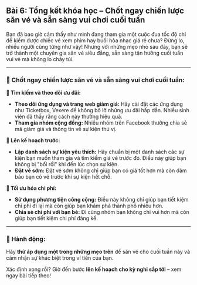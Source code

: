 ## Bài 6: Tổng kết khóa học – Chốt ngay chiến lược săn vé và sẵn sàng vui chơi cuối tuần

Bạn đã bao giờ cảm thấy như mình đang tham gia một cuộc đua tốc độ chỉ để kiếm được chiếc vé xem phim hay buổi hòa nhạc giá rẻ chưa? Đừng lo, nhiều người cũng từng như vậy! Nhưng với những mẹo nhỏ sau đây, bạn sẽ trở thành một chuyên gia săn vé siêu đẳng, sẵn sàng tận hưởng cuối tuần vui vẻ mà không lo cháy túi.

---

### 📌 Chốt ngay chiến lược săn vé và sẵn sàng vui chơi cuối tuần:

**🔹 Tìm kiếm và theo dõi ưu đãi:**
- **Theo dõi ứng dụng và trang web giảm giá:** Hãy cài đặt các ứng dụng như Ticketbox, Vexere để không bỏ lỡ những ưu đãi hấp dẫn. Nhiều sinh viên đã thấy rằng cách này thường hiệu quả.
- **Tham gia nhóm cộng đồng:** Nhiều nhóm trên Facebook thường chia sẻ mã giảm giá và thông tin về sự kiện thú vị.

**🔹 Lên kế hoạch trước:**
- **Lập danh sách sự kiện yêu thích:** Hãy chuẩn bị một danh sách các sự kiện bạn muốn tham gia và tìm kiếm giá vé trước đó. Điều này giúp bạn không bị "bối rối" khi đến lúc chọn sự kiện.
- **Đặt vé sớm:** Đặt vé sớm không chỉ giúp bạn có giá tốt hơn mà còn đảm bảo bạn có vé trước khi sự kiện hết chỗ.

**🔹 Tối ưu hóa chi phí:**
- **Sử dụng phương tiện công cộng:** Điều này không chỉ giúp bạn tiết kiệm chi phí đi lại mà còn giúp bạn khám phá thành phố nhiều hơn.
- **Chia sẻ chi phí với bạn bè:** Đi cùng nhóm bạn không chỉ vui hơn mà còn giúp bạn tiết kiệm chi phí đáng kể.

---

### 🚀 Hành động:

Hãy **thử áp dụng một trong những mẹo trên** để săn vé cho cuối tuần này và cảm nhận sự khác biệt trong ví tiền của bạn.

Xác định xong rồi? Giờ đến bước **lên kế hoạch cho kỳ nghỉ sắp tới** – xem ngay bài tiếp theo!
